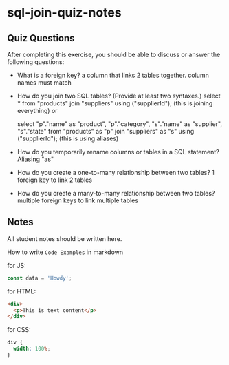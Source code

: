 # sql-join-quiz-notes

## Quiz Questions

After completing this exercise, you should be able to discuss or answer the following questions:

- What is a foreign key?
  a column that links 2 tables together. column names must match
- How do you join two SQL tables? (Provide at least two syntaxes.)
  select \*
  from "products"
  join "suppliers" using ("supplierId");
  (this is joining everything)
  or

  select "p"."name" as "product",
  "p"."category",
  "s"."name" as "supplier",
  "s"."state"
  from "products" as "p"
  join "suppliers" as "s" using ("supplierId");
  (this is using aliases)

- How do you temporarily rename columns or tables in a SQL statement?
  Aliasing "as"
- How do you create a one-to-many relationship between two tables?
  1 foreign key to link 2 tables
- How do you create a many-to-many relationship between two tables?
  multiple foreign keys to link multiple tables

## Notes

All student notes should be written here.

How to write `Code Examples` in markdown

for JS:

```javascript
const data = 'Howdy';
```

for HTML:

```html
<div>
  <p>This is text content</p>
</div>
```

for CSS:

```css
div {
  width: 100%;
}
```
